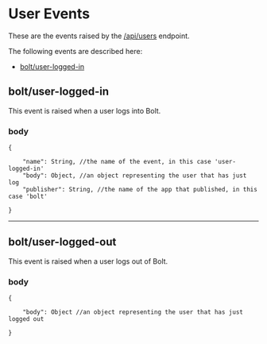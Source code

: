 # User Events

These are the events raised by the [/api/users](/users-api.md) endpoint.

The following events are described here:

* [bolt/user-logged-in](#boltuser-logged-in)

## bolt/user-logged-in

This event is raised when a user logs into Bolt.

### body

`{`

```
    "name": String, //the name of the event, in this case 'user-logged-in'
    "body": Object, //an object representing the user that has just log
    "publisher": String, //the name of the app that published, in this case 'bolt'
```

`}`

---

## bolt/user-logged-out

This event is raised when a user logs out of Bolt.

### body

`{`

```
    "body": Object //an object representing the user that has just logged out
```

`}`

